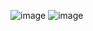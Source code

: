 ![image](https://github.com/aldrich8/censorship/assets/106362981/e12606b2-952b-4a38-9908-6169d5a15dbf)
![image](https://github.com/aldrich8/censorship/assets/106362981/c99ef9f0-9b74-4c9e-a988-05e8fa473318)
